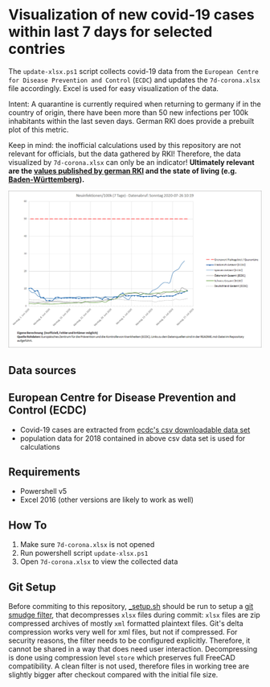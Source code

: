 # Visualization of new covid-19 cases within last 7 days for selected contries
The `update-xlsx.ps1` script collects covid-19 data from the `European Centre for Disease Prevention and Control` (`ECDC`) and updates the `7d-corona.xlsx` file accordingly. Excel is used for easy visualization of the data.

Intent: A quarantine is currently required when returning to germany if in the country of origin, there have been more than 50 new infections per 100k inhabitants within the last seven days. German RKI does provide a prebuilt plot of this metric.

Keep in mind: the inofficial calculations used by this repository are not relevant for officials, but the data gathered by RKI! Therefore, the data visualized by `7d-corona.xlsx` can only be an indicator! **Ultimately relevant are the [values published by german RKI](https://www.rki.de/DE/Content/InfAZ/N/Neuartiges_Coronavirus/Risikogebiete_neu.html) and the state of living (e.g. [Baden-Württemberg](https://sozialministerium.baden-wuerttemberg.de/de/gesundheit-pflege/gesundheitsschutz/infektionsschutz-hygiene/informationen-zu-coronavirus/verordnungen/risikogebiete/)).**

![7d-corona.png](7d-corona.png)

## Data sources
## European Centre for Disease Prevention and Control (ECDC)
 - Covid-19 cases are extracted from [ecdc's csv downloadable data set](https://www.ecdc.europa.eu/en/publications-data/download-todays-data-geographic-distribution-covid-19-cases-worldwide)
 - population data for 2018 contained in above csv data set is used for calculations

## Requirements
 - Powershell v5
 - Excel 2016 (other versions are likely to work as well)
 
## How To
 1. Make sure `7d-corona.xlsx` is not opened
 2. Run powershell script `update-xlsx.ps1`
 3. Open `7d-corona.xlsx` to view the collected data
 
## Git Setup
Before commiting to this repository, [_setup.sh](_setup.sh) should be run to
setup a [git smudge filter](https://www.git-scm.com/docs/gitattributes#_filter),
that decompresses `xlsx` files during commit: `xlsx` files are zip compressed
archives of mostly `xml` formatted plaintext files. Git's delta compression
works very well for xml files, but not if compressed. For security reasons, the
filter needs to be configured explicitly. Therefore, it cannot be shared in a
way that does need user interaction. Decompressing is done using compression
level `store` which preserves full FreeCAD compatibility. A clean filter is not
used, therefore files in working tree are slightly bigger after checkout
compared with the initial file size.

